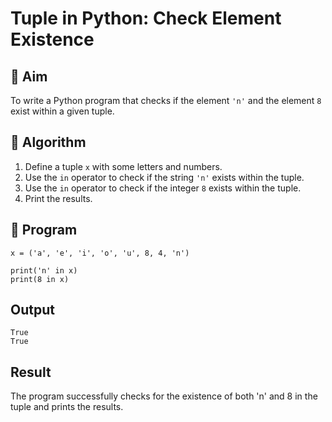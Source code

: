 # Tuple in Python: Check Element Existence

## 🎯 Aim
To write a Python program that checks if the element `'n'` and the element `8` exist within a given tuple.

## 🧠 Algorithm
1. Define a tuple `x` with some letters and numbers.
2. Use the `in` operator to check if the string `'n'` exists within the tuple.
3. Use the `in` operator to check if the integer `8` exists within the tuple.
4. Print the results.

## 🧾 Program
```
x = ('a', 'e', 'i', 'o', 'u', 8, 4, 'n')

print('n' in x)
print(8 in x)
```

## Output
```
True
True
```

## Result

The program successfully checks for the existence of both 'n' and 8 in the tuple and prints the results.
